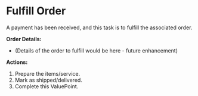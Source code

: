 # Fulfill Order

A payment has been received, and this task is to fulfill the associated order.

**Order Details:**
- (Details of the order to fulfill would be here - future enhancement)

**Actions:**
1. Prepare the items/service.
2. Mark as shipped/delivered.
3. Complete this ValuePoint.
